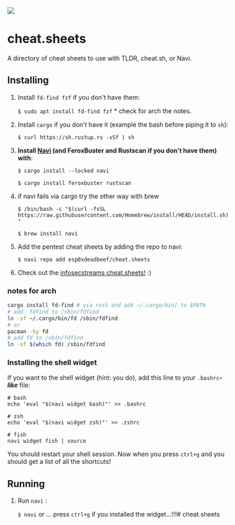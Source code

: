 ![](https://image.shutterstock.com/image-illustration/cheatsheet-text-on-blue-grungy-260nw-1808793118.jpg)
# cheat.sheets

A directory of cheat sheets to use with TLDR, cheat.sh, or Navi.

## Installing

1. Install `fd-find fzf` if you don't have them:

    `$ sudo apt install fd-find fzf` * check for arch the notes.

1. Install `cargo` if you don't have it (example the bash before piping it to `sh`):

    `$ curl https://sh.rustup.rs -sSf | sh`

1. **Install [Navi](https://github.com/denisidoro/navi) (and FeroxBuster and Rustscan if you don't have them) with**:
    
    `$ cargo install --locked navi`
    
    `$ cargo install feroxbuster rustscan`
 
1. if navi fails via cargo try the other way with brew 

    `$ /bin/bash -c "$(curl -fsSL https://raw.githubusercontent.com/Homebrew/install/HEAD/install.sh)"`
    
    `$ brew install navi`

1. Add the pentest cheat sheets by adding the repo to navi:

    `$ navi repo add esp0xdeadbeef/cheat.sheets`

1. Check out the [infosecstreams cheat.sheets!](https://github.com/infosecstreams/cheat.sheets) :)


### notes for arch 

```bash
cargo install fd-find # via rust and add ~/.cargo/bin/ to $PATH
# add  fdfind to /sbin/fdfind
ln -sf ~/.cargo/bin/fd /sbin/fdfind
# or
pacman -Sy fd
# add fd to /sbin/fdfind
ln -sf $(which fd) /sbin/fdfind
```

### Installing the shell widget

If you want to the shell widget (hint: you do), add this line to your `.bashrc`_**-like**_ file:

```shell
# bash
echo 'eval "$(navi widget bash)"' >> .bashrc

# zsh
echo 'eval "$(navi widget zsh)"' >> .zshrc

# fish
navi widget fish | source
```

You should restart your shell session. Now when you press `ctrl+g` and you should get a list of all the shortcuts!

## Running

1. Run `navi` :

    `$ navi` or ... press `ctrl+g` if you installed the widget...!!!# cheat.sheets
